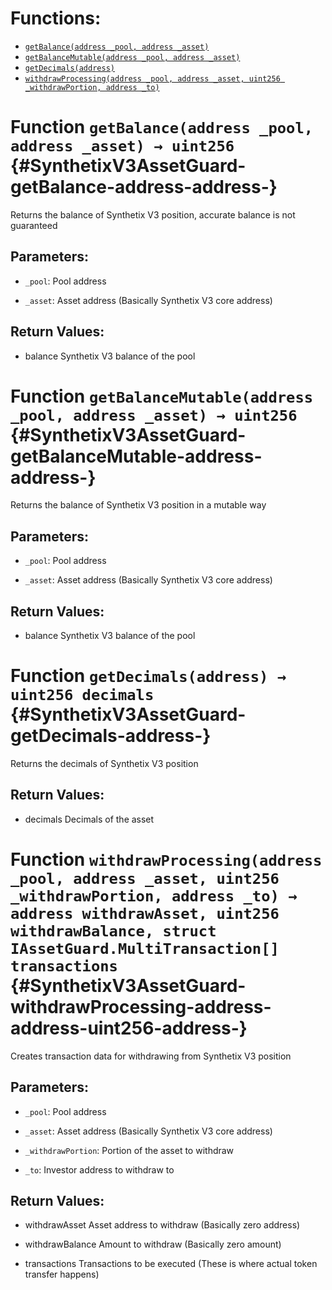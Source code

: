 

# Functions:
- [`getBalance(address _pool, address _asset)`](#SynthetixV3AssetGuard-getBalance-address-address-)
- [`getBalanceMutable(address _pool, address _asset)`](#SynthetixV3AssetGuard-getBalanceMutable-address-address-)
- [`getDecimals(address)`](#SynthetixV3AssetGuard-getDecimals-address-)
- [`withdrawProcessing(address _pool, address _asset, uint256 _withdrawPortion, address _to)`](#SynthetixV3AssetGuard-withdrawProcessing-address-address-uint256-address-)



# Function `getBalance(address _pool, address _asset) → uint256` {#SynthetixV3AssetGuard-getBalance-address-address-}
Returns the balance of Synthetix V3 position, accurate balance is not guaranteed


## Parameters:
- `_pool`: Pool address

- `_asset`: Asset address (Basically Synthetix V3 core address)


## Return Values:
- balance Synthetix V3 balance of the pool


# Function `getBalanceMutable(address _pool, address _asset) → uint256` {#SynthetixV3AssetGuard-getBalanceMutable-address-address-}
Returns the balance of Synthetix V3 position in a mutable way


## Parameters:
- `_pool`: Pool address

- `_asset`: Asset address (Basically Synthetix V3 core address)


## Return Values:
- balance Synthetix V3 balance of the pool


# Function `getDecimals(address) → uint256 decimals` {#SynthetixV3AssetGuard-getDecimals-address-}
Returns the decimals of Synthetix V3 position



## Return Values:
- decimals Decimals of the asset


# Function `withdrawProcessing(address _pool, address _asset, uint256 _withdrawPortion, address _to) → address withdrawAsset, uint256 withdrawBalance, struct IAssetGuard.MultiTransaction[] transactions` {#SynthetixV3AssetGuard-withdrawProcessing-address-address-uint256-address-}
Creates transaction data for withdrawing from Synthetix V3 position


## Parameters:
- `_pool`: Pool address

- `_asset`: Asset address (Basically Synthetix V3 core address)

- `_withdrawPortion`: Portion of the asset to withdraw

- `_to`: Investor address to withdraw to


## Return Values:
- withdrawAsset Asset address to withdraw (Basically zero address)

- withdrawBalance Amount to withdraw (Basically zero amount)

- transactions Transactions to be executed (These is where actual token transfer happens)








